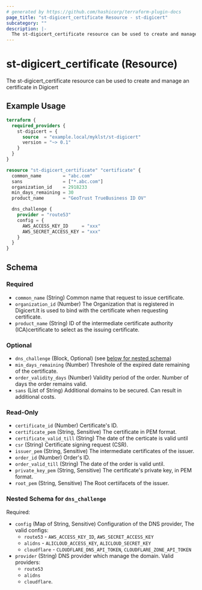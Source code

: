 ```yaml
---
# generated by https://github.com/hashicorp/terraform-plugin-docs
page_title: "st-digicert_certificate Resource - st-digicert"
subcategory: ""
description: |-
  The st-digicert_certificate resource can be used to create and manage an certificate in Digicert
---
```


# st-digicert_certificate (Resource)

The st-digicert_certificate resource can be used to create and manage an certificate in Digicert

## Example Usage

```terraform
terraform {
  required_providers {
    st-digicert = {
      source  = "example.local/myklst/st-digicert"
      version = "~> 0.1"
    }
  }
}

resource "st-digicert_certificate" "certificate" {
  common_name        = "abc.com"
  sans               = ["*.abc.com"]
  organization_id    = 2918233
  min_days_remaining = 30
  product_name       = "GeoTrust TrueBusiness ID OV"

  dns_challenge {
    provider = "route53"
    config = {
      AWS_ACCESS_KEY_ID     = "xxx"
      AWS_SECRET_ACCESS_KEY = "xxx"
    }
  }
}
```

<!-- schema generated by tfplugindocs -->
## Schema

### Required

- `common_name` (String) Common name that request to issue certificate.
- `organization_id` (Number) The Organization that is registered in Digicert.It is used to bind with the certificate when requesting certificate.
- `product_name` (String) ID of the intermediate certificate authority (ICA)certificate to select as the issuing certificate.

### Optional

- `dns_challenge` (Block, Optional) (see [below for nested schema](#nestedblock--dns_challenge))
- `min_days_remaining` (Number) Threshole of the expired date remaining of the certificate.
- `order_validity_days` (Number) Validity period of the order. Number of days the order remains valid.
- `sans` (List of String) Additional domains to be secured. Can result in additional costs.

### Read-Only

- `certificate_id` (Number) Certificate's ID.
- `certificate_pem` (String, Sensitive) The certificate in PEM format.
- `certificate_valid_till` (String) The date of the certicate is valid until
- `csr` (String) Certificate signing request (CSR).
- `issuer_pem` (String, Sensitive) The intermediate certificates of the issuer.
- `order_id` (Number) Order's ID.
- `order_valid_till` (String) The date of the order is valid until.
- `private_key_pem` (String, Sensitive) The certificate's private key, in PEM format.
- `root_pem` (String, Sensitive) The Root certiifacets of the issuer.

<a id="nestedblock--dns_challenge"></a>
### Nested Schema for `dns_challenge`

Required:

- `config` (Map of String, Sensitive) Configuration of the DNS provider, The valid configs:
	- `route53` - `AWS_ACCESS_KEY_ID`, `AWS_SECRET_ACCESS_KEY`
	- `alidns` - `ALICLOUD_ACCESS_KEY`, `ALICLOUD_SECRET_KEY`
	- `cloudflare` - `CLOUDFLARE_DNS_API_TOKEN`, `CLOUDFLARE_ZONE_API_TOKEN`
- `provider` (String) DNS provider which manage the domain. Valid providers:
  - `route53`
  - `alidns`
  - `cloudflare`.
